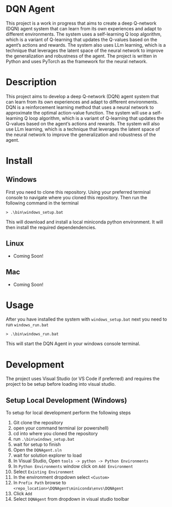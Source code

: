 # DQN Agent
This project is a work in progress that aims to create a deep Q-network (DQN) agent system that can learn from its own experiences and adapt to different environments. The system uses a self-learning Q loop algorithm, which is a variant of Q-learning that updates the Q-values based on the agent’s actions and rewards. The system also uses LLm learning, which is a technique that leverages the latent space of the neural network to improve the generalization and robustness of the agent. The project is written in Python and uses PyTorch as the framework for the neural network.

# Description

This project aims to develop a deep Q-network (DQN) agent system that can learn from its own experiences and adapt to different environments. DQN is a reinforcement learning method that uses a neural network to approximate the optimal action-value function. The system will use a self-learning Q loop algorithm, which is a variant of Q-learning that updates the Q-values based on the agent’s actions and rewards. The system will also use LLm learning, which is a technique that leverages the latent space of the neural network to improve the generalization and robustness of the agent.
 
# Install

## Windows

First you need to clone this repository. Using your preferred terminal console to navigate where you cloned this repository. Then run the following command in the terminal

```console
> .\bin\windows_setup.bat
```

This will download and install a local miniconda python environment. It will then install the required dependendencies.

## Linux

 - Coming Soon!
 
## Mac

 - Coming Soon!
 
# Usage
 
After you have installed the system with `windows_setup.bat` next you need to run `windows_run.bat`

```console
> .\bin\windows_run.bat
```

This will start the DQN Agent in your windows console terminal.

# Development

The project uses Visual Studio (or VS Code if preferred) and requires the project to be setup before loading into visual studio.

## Setup Local Development (Windows)
To setup for local development perform the following steps

 1. Git clone the repository
 2. open your command terminal (or powershell)
 3. cd into where you cloned the repository
 4. run `.\bin\windows_setup.bat` 
 5. wait for setup to finish
 6. Open the `DQNAgent.sln`
 7. wait for solution explorer to load
 8. In Visual Studio, Open `tools -> python -> Python Environments`
 9. In `Python Environments` window click on `Add Environment`
 10. Select `Existing Environment` 
 11. In the environment dropdown select `<Custom>`
 12. In `Prefix Path` browse to `<repo_location>\DQNAgent\miniconda\envs\DQNAgent`
 13. Click `Add`
 14. Select `DQNAgent` from dropdown in visual studio toolbar